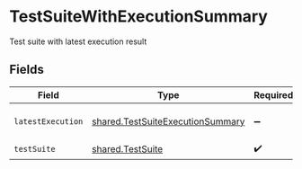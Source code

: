 # TestSuiteWithExecutionSummary

Test suite with latest execution result


## Fields

| Field                                                                                | Type                                                                                 | Required                                                                             | Description                                                                          |
| ------------------------------------------------------------------------------------ | ------------------------------------------------------------------------------------ | ------------------------------------------------------------------------------------ | ------------------------------------------------------------------------------------ |
| `latestExecution`                                                                    | [shared.TestSuiteExecutionSummary](../../models/shared/testsuiteexecutionsummary.md) | :heavy_minus_sign:                                                                   | Test execution summary                                                               |
| `testSuite`                                                                          | [shared.TestSuite](../../models/shared/testsuite.md)                                 | :heavy_check_mark:                                                                   | N/A                                                                                  |